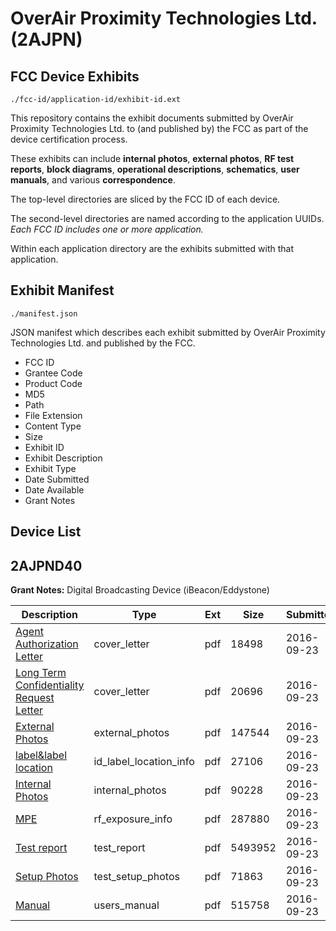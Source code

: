# OverAir Proximity Technologies Ltd. (2AJPN)
## FCC Device Exhibits

```
./fcc-id/application-id/exhibit-id.ext
```

This repository contains the exhibit documents submitted by OverAir Proximity Technologies Ltd. to (and published by) the FCC as part of the device certification process.

These exhibits can include **internal photos**, **external photos**, **RF test reports**, **block diagrams**, **operational descriptions**, **schematics**, **user manuals**, and various **correspondence**.

The top-level directories are sliced by the FCC ID of each device.

The second-level directories are named according to the application UUIDs. *Each FCC ID includes one or more application.*

Within each application directory are the exhibits submitted with that application. 

## Exhibit Manifest

```
./manifest.json
```

JSON manifest which describes each exhibit submitted by OverAir Proximity Technologies Ltd. and published by the FCC.

- FCC ID
- Grantee Code
- Product Code
- MD5
- Path
- File Extension
- Content Type
- Size
- Exhibit ID
- Exhibit Description
- Exhibit Type
- Date Submitted
- Date Available
- Grant Notes

## Device List
## 2AJPND40
**Grant Notes:** Digital Broadcasting Device (iBeacon/Eddystone)

| Description | Type | Ext | Size | Submitted | Available |
| ----------- | ---- | --- | ---- | --------- | --------- |
| [Agent Authorization Letter](2AJPND40/ea0662e96431966d55682fae75edcc7d/3145317.pdf) | cover_letter | pdf | 18498 | 2016-09-23 | 2016-09-23 |
| [Long Term Confidentiality Request Letter](2AJPND40/ea0662e96431966d55682fae75edcc7d/3145325.pdf) | cover_letter | pdf | 20696 | 2016-09-23 | 2016-09-23 |
| [External Photos](2AJPND40/ea0662e96431966d55682fae75edcc7d/3145321.pdf) | external_photos | pdf | 147544 | 2016-09-23 | 2016-09-23 |
| [label&label location](2AJPND40/ea0662e96431966d55682fae75edcc7d/3145324.pdf) | id_label_location_info | pdf | 27106 | 2016-09-23 | 2016-09-23 |
| [Internal Photos](2AJPND40/ea0662e96431966d55682fae75edcc7d/3145323.pdf) | internal_photos | pdf | 90228 | 2016-09-23 | 2016-09-23 |
| [MPE](2AJPND40/ea0662e96431966d55682fae75edcc7d/3145327.pdf) | rf_exposure_info | pdf | 287880 | 2016-09-23 | 2016-09-23 |
| [Test report](2AJPND40/ea0662e96431966d55682fae75edcc7d/3145318.pdf) | test_report | pdf | 5493952 | 2016-09-23 | 2016-09-23 |
| [Setup Photos](2AJPND40/ea0662e96431966d55682fae75edcc7d/3145330.pdf) | test_setup_photos | pdf | 71863 | 2016-09-23 | 2016-09-23 |
| [Manual](2AJPND40/ea0662e96431966d55682fae75edcc7d/3145326.pdf) | users_manual | pdf | 515758 | 2016-09-23 | 2016-09-23 |
